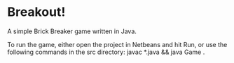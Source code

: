Breakout!
=========

A simple Brick Breaker game written in Java.

To run the game, either open the project in Netbeans and hit Run, 
or use the following commands in the src directory: javac *.java && java Game .

